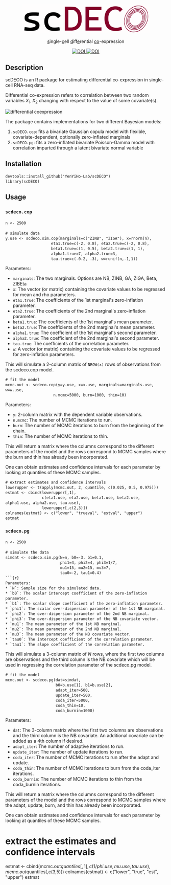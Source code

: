 <p align="center">
  <img src="./images/scdeco_logo.svg" alt="scDECO logo" width="400">
</p>

<p align="center">
  <align="center"><ins>s</ins>ingle-<ins>c</ins>ell <ins>d</ins>iff<ins>e</ins>rential <ins>co</ins>-expression
</p>

<div align="center">
  <a href="https://doi.org/10.1111/biom.13701">
    <img src="https://img.shields.io/badge/DOI-doi.org%2F10.1111%2Fbiom.13701-garnet?color=%23840028" alt="DOI">
  </a>
  <a href="https://doi.org/10.1111/biom.13457">
    <img src="https://img.shields.io/badge/DOI-doi.org%2F10.1111%2Fbiom.13457-garnet?color=%23840028" alt="DOI">
  </a>
</div>





## Description

scDECO is an R package for estimating differential co-expression in single-cell RNA-seq data. 

Differential co-expression refers to correlation between two random variables $X_1, X_2$ changing with respect to the value of some covariate(s). 

<img src="images/dynamic_corr_plot.svg" alt="differential coexpression" width="700">


The package contains implementations for two different Bayesian models:
1. `scDECO.cop`: fits a bivariate Gaussian copula model with flexible, covariate-dependent, optionally zero-inflated marginals
2. `scDECO.pg`: fits a zero-inflated bivariate Poisson-Gamma model with correlation imparted through a latent bivariate normal variable


## Installation

```{r}
devtools::install_github("YenYiHo-Lab/scDECO")
library(scDECO)
```

## Usage

### `scdeco.cop`

```{r}
n <- 2500

# simulate data
y.use <- scdeco.sim.cop(marginals=c("ZINB", "ZIGA"), x=rnorm(n),
                    eta1.true=c(-2, 0.8), eta2.true=c(-2, 0.8),
                    beta1.true=c(1, 0.5), beta2.true=c(1, 1),
                    alpha1.true=7, alpha2.true=3,
                    tau.true=c(-0.2, .3), w=runif(n,-1,1))
```
Parameters:
* `marginals`: The two marginals. Options are NB, ZINB, GA, ZIGA, Beta, ZIBEta
* `x`: The vector (or matrix) containing the covariate values to be regressed for mean and rho parameters.
* `eta1.true`: The coefficients of the 1st marginal's zero-inflation parameter. 
* `eta2.true`: The coefficients of the 2nd marginal's zero-inflation parameter. 
* `beta1.true`: The coefficients of the 1st marginal's mean parameter. 
* `beta2.true`: The coefficients of the 2nd marginal's mean parameter. 
* `alpha1.true`: The coefficient of the 1st marginal's second parameter. 
* `alpha2.true`: The coefficient of the 2nd marginal's second parameter.
* `tau.true`: The coefficients of the correlation parameter. 
* `w`: A vector (or matrix) containing the covariate values to be regressed for zero-inflation parameters.

This will simulate a 2-column matrix of `NROW(x)` rows of observations from the scdeco.cop model.


```{r}
# fit the model
mcmc.out <- scdeco.cop(y=y.use, x=x.use, marginals=marginals.use, w=w.use,
                     n.mcmc=5000, burn=1000, thin=10)
```
Parameters:
* `y`: 2-column matrix with the dependent variable observations.
* `n.mcmc`: The number of MCMC iterations to run.
* `burn`: The number of MCMC iterations to burn from the beginning of the chain.
* `thin`: The number of MCMC iterations to thin.

This will return a matrix where the columns correspond to the different parameters of the model and the rows correspond to MCMC samples where the burn and thin has already been incorporated. 

One can obtain estimates and confidence intervals for each parameter by looking at quantiles of these MCMC samples.

```{r}
# extract estimates and confidence intervals
lowerupper <- t(apply(mcmc.out, 2, quantile, c(0.025, 0.5, 0.975)))
estmat <- cbind(lowerupper[,1],
                c(eta1.use, eta2.use, beta1.use, beta2.use, alpha1.use, alpha2.use, tau.use),
                lowerupper[,c(2,3)])
colnames(estmat) <- c("lower", "trueval", "estval", "upper")
estmat
```

### `scdeco.pg`

```{r}
n <- 2500

# simulate the data
simdat <- scdeco.sim.pg(N=n, b0=-3, b1=0.1,
                        phi1=4, phi2=4, phi3=1/7,
                        mu1=15, mu2=15, mu3=7,
                        tau0=-2, tau1=0.4)
```{r}
Parameters:
* `N`: Sample size for the simulated data.
* `b0`: The scalar intercept coefficient of the zero-inflation parameter. 
* `b1`: The scalar slope coefficient of the zero-inflation parameter. 
* `phi1`: The scalar over-dispersion parameter of the 1st NB marginal.
* `phi2`: The over-dispersion parameter of the 2nd NB marginal.
* `phi3`: The over-dispersion parameter of the NB covariate vector. 
* `mu1`: The mean parameter of the 1st NB marginal.
* `mu2`: The mean parameter of the 2nd NB marginal.
* `mu3`: The mean parameter of the NB covariate vector.
* `tau0`: The intercept coefficient of the correlation parameter. 
* `tau1`: The slope coefficient of the correlation parameter.

```
This will simulate a 3-column matrix of $N$ rows, where the first two columns are observations and the third column is the NB covariate which will be used in regressing the correlation parameter of the scdeco.pg model. 

```{r}
# fit the model
mcmc.out <- scdeco.pg(dat=simdat,
                      b0=b.use[1], b1=b.use[2],
                      adapt_iter=500,
                      update_iter=500,
                      coda_iter=5000,
                      coda_thin=10,
                      coda_burnin=1000)
```
Parameters:
* `dat`: The 3-column matrix where the first two columns are observations and the third column is the NB covariate. An additional covariate can be added as a 4th column if desired.
* `adapt_iter`: The number of adaptive iterations to run.
* `update_iter`: The number of update iterations to run.
* `coda_iter`: The number of MCMC iterations to run after the adapt and update.
* `coda_thin`: The number of MCMC iterations to burn from the coda_iter iterations.
* `coda_burnin`: The number of MCMC iterations to thin from the coda_burnin iterations.
  
This will return a matrix where the columns correspond to the different parameters of the model and the rows correspond to MCMC samples where the adapt, update, burn, and thin has already been incorporated. 

One can obtain estimates and confidence intervals for each parameter by looking at quantiles of these MCMC samples.

# extract the estimates and confidence intervals
estmat <- cbind(mcmc.out$quantiles[,1],
                c(1/phi.use, mu.use, tau.use),
                mcmc.out$quantiles[,c(3,5)])
colnames(estmat) <- c("lower", "true", "est", "upper")
estmat

```














